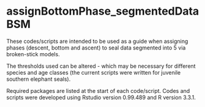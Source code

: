 # assignBottomPhase_segmentedDataBSM

These codes/scripts are intended to be used as a guide when assigning phases (descent, bottom and ascent) to seal data segmented into 5 via broken-stick models.

The thresholds used can be altered - which may be necessary for different species and age classes (the current scripts were written for juvenile southern elephant seals).

Required packages are listed at the start of each code/script.  Codes and scripts were developed using Rstudio version 0.99.489 and R version 3.3.1.
